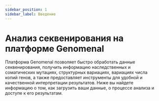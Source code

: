 ```yaml
---
sidebar_position: 1
sidebar_label: Введение
---
```


# Анализ секвенирования на платформе Genomenal

Платформа Genomenal позволяет быстро обработать данные секвенирования, получить информацию наследственных и соматических мутациях, структурных вариациях, вариациях числа копий 
генов, а также предоставляет инструменты для удобной и качественной интерпретации результатов. Ниже вы найдете информацию о том, как загрузить ваши данные, о процессе анализа и доступе к его результатам.

